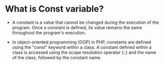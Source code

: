 # What is Const variable?

- A constant is a value that cannot be changed during the execution of the program.
  Once a constant is defined, its value remains the same throughout the program's execution.
  

- In object-oriented programming (OOP) in PHP, constants are defined using the "const" keyword within a class.
  A constant defined within a class is accessed using the scope resolution operator (::) and the name of the class,
  followed by the constant name.